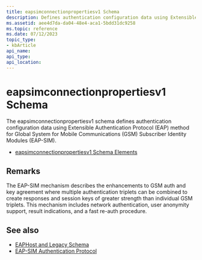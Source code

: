 ```yaml
---
title: eapsimconnectionpropertiesv1 Schema
description: Defines authentication configuration data using Extensible Authentication Protocol (EAP) method for Global System for Mobile Communications (GSM) Subscriber Identity Modules (EAP-SIM).
ms.assetid: aee4d7da-da04-48e4-aca1-5bdd31dc9258
ms.topic: reference
ms.date: 07/12/2023
topic_type: 
- kbArticle
api_name: 
api_type: 
api_location: 
---
```


# eapsimconnectionpropertiesv1 Schema

The eapsimconnectionpropertiesv1 schema defines authentication configuration data using Extensible Authentication Protocol (EAP) method for Global System for Mobile Communications (GSM) Subscriber Identity Modules (EAP-SIM).

- [eapsimconnectionpropertiesv1 Schema Elements](eapsimconnectionpropertiesv1schema-elements.md)

## Remarks

The EAP-SIM mechanism describes the enhancements to GSM auth and key agreement where multiple authentication triplets can be combined to create responses and session keys of greater strength than individual GSM triplets. This mechanism includes network authentication, user anonymity support, result indications, and a fast re-auth procedure.

## See also

- [EAPHost and Legacy Schema](eaphost-schemas.md)
- [EAP-SIM Authentication Protocol](https://go.microsoft.com/fwlink/?LinkId=225918)
